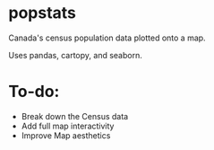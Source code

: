 # popstats
Canada's census population data plotted onto a map.

Uses pandas, cartopy, and seaborn.
# To-do:
* Break down the Census data
* Add full map interactivity
* Improve Map aesthetics
